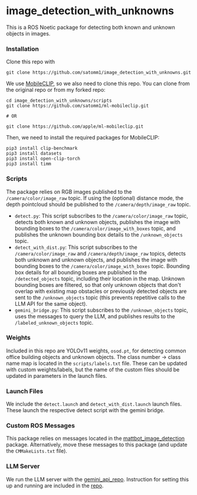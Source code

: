 # image_detection_with_unknowns
This is a ROS Noetic package for detecting both known and unknown objects in images. 

### Installation
Clone this repo with 
```
git clone https://github.com/satomm1/image_detection_with_unknowns.git
```

We use [MobileCLIP](https://github.com/satomm1/ml-mobileclip), so we also need to clone this repo. You can clone from the original repo or from my forked repo:
```
cd image_detection_with_unknowns/scripts
git clone https://github.com/satomm1/ml-mobileclip.git

# OR 

git clone https://github.com/apple/ml-mobileclip.git
```
Then, we need to install the required packages for MobileCLIP:
```
pip3 install clip-benchmark
pip3 install datasets
pip3 install open-clip-torch
pip3 install timm
```

### Scripts
The package relies on RGB images published to the  `/camera/color/image_raw` topic. If using the (optional) distance mode, the depth pointcloud should be published to the `/camera/depth/image_raw` topic.

- `detect.py`: This script subscribes to the `/camera/color/image_raw` topic, detects both known and unknown objects, publishes the image with bounding boxes to the `/camera/color/image_with_boxes` topic, and publishes the unknown bounding box details to the `/unknown_objects` topic.
- `detect_with_dist.py`: This script subscribes to the `/camera/color/image_raw` and `/camera/depth/image_raw` topics, detects both unknown and unknown objects, and publishes the image with bounding boxes to the `/camera/color/image_with_boxes` topic. Bounding box details for all bounding boxes are published to the `/detected_objects` topic, including their location in the map. Unknown bounding boxes are filtered, so that only unknown objects that don't overlap with existing map obstacles or previously detected objects are sent to the `/unknown_objects` topic (this prevents repetitive calls to the LLM API for the same object).
- `gemini_bridge.py`: This script subscribes to the `/unknown_objects` topic, uses the messages to query the LLM, and publishes results to the `/labeled_unknown_objects` topic.

### Weights
Included in this repo are YOLOv11 weights, `osod.pt`, for detecting common office building objects and unknown objects. The class number -> class name map is located in the `scripts/labels.txt` file. These can be updated with custom weights/labels, but the name of the custom files should be updated in parameters in the launch files.  

### Launch Files
We include the `detect.launch` and `detect_with_dist.launch` launch files. These launch the respective detect script with the gemini bridge.

### Custom ROS Messages
This package relies on messages located in the [mattbot_image_detection](https://github.com/satomm1/mattbot_image_detection.git) package. Alternatively, move these messages to this package (and update the `CMMakeLists.txt` file).

### LLM Server
We run the LLM server with the [gemini_api_repo](https://github.com/satomm1/gemini_api.git). Instruction for setting this up and running are included in the [repo](https://github.com/satomm1/gemini_api.git).